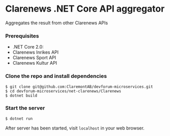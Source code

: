 # Clarenews .NET Core API aggregator
Aggregates the result from other Clarenews APIs

### Prerequisites
* .NET Core 2.0:
* Clarenews Inrikes API
* Clarenews Sport API
* Clarenews Kultur API

### Clone the repo and install dependencies
```
$ git clone git@github.com:ClaremontAB/devforum-microservices.git
$ cd devforum-microservices/net-clarenews/Clarenews
$ dotnet build
```

### Start the server
```
$ dotnet run
```
After server has been started, visit `localhost` in your web browser.